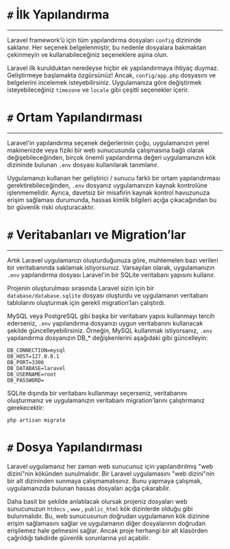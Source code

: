 # `#` İlk Yapılandırma

---

Laravel framework’ü için tüm yapılandırma dosyaları `config` dizininde saklanır. Her seçenek belgelenmiştir, bu nedenle dosyalara bakmaktan çekinmeyin ve kullanabileceğiniz seçeneklere aşina olun.

Laravel ilk kurulduktan neredeyse hiçbir ek yapılandırmaya ihtiyaç duymaz. Geliştirmeye başlamakta özgürsünüz! Ancak, `config/app.php` dosyasını ve belgelerini incelemek isteyebilirsiniz. Uygulamanıza göre değiştirmek isteyebileceğiniz `timezone` ve `locale` gibi çeşitli seçenekler içerir.

# `#` Ortam Yapılandırması

---

Laravel'in yapılandırma seçenek değerlerinin çoğu, uygulamanızın yerel makinenizde veya fiziki bir web sunucusunda çalışmasına bağlı olarak değişebileceğinden, birçok önemli yapılandırma değeri uygulamanızın kök dizininde bulunan `.env` dosyası kullanılarak tanımlanır.

Uygulamanızı kullanan her geliştirici / sunucu farklı bir ortam yapılandırması gerektirebileceğinden, `.env` dosyanız uygulamanızın kaynak kontrolüne işlenmemelidir. Ayrıca, davetsiz bir misafirin kaynak kontrol havuzunuza erişim sağlaması durumunda, hassas kimlik bilgileri açığa çıkacağından bu bir güvenlik riski oluşturacaktır.

# `#` Veritabanları ve Migration’lar

---

Artık Laravel uygulamanızı oluşturduğunuza göre, muhtemelen bazı verileri bir veritabanında saklamak istiyorsunuz. Varsayılan olarak, uygulamanızın `.env` yapılandırma dosyası Laravel'in bir SQLite veritabanı yapısını kullanır.

Projenin oluşturulması sırasında Laravel sizin için bir `database/database.sqlite` dosyası oluşturdu ve uygulamanın veritabanı tablolarını oluşturmak için gerekli migration’ları çalıştırdı.

MySQL veya PostgreSQL gibi başka bir veritabanı yapısı kullanmayı tercih ederseniz, `.env` yapılandırma dosyanızı uygun veritabanını kullanacak şekilde güncelleyebilirsiniz. Örneğin, MySQL kullanmak istiyorsanız, `.env` yapılandırma dosyanızın DB_* değişkenlerini aşağıdaki gibi güncelleyin:

```
DB_CONNECTION=mysql
DB_HOST=127.0.0.1
DB_PORT=3306
DB_DATABASE=laravel
DB_USERNAME=root
DB_PASSWORD=
```

SQLite dışında bir veritabanı kullanmayı seçerseniz, veritabanını oluşturmanız ve uygulamanızın veritabanı migration’larını çalıştırmanız gerekecektir:

```shell
php artisan migrate
```

# `#` Dosya Yapılandırması

Laravel uygulamanız her zaman web sunucunuz için yapılandırılmış "web dizini"nin kökünden sunulmalıdır. Bir Laravel uygulamasını "web dizini"nin bir alt dizininden sunmaya çalışmamalısınız. Bunu yapmaya çalışmak, uygulamanızda bulunan hassas dosyaları açığa çıkarabilir.

Daha basit bir şekilde anlatılacak olursak projeniz dosyaları web sunucunuzun `htdocs` , `www` , `public_html` kök dizinlerde olduğu gibi bulunmalıdır. Bu, web sunucusunun doğrudan uygulamanın kök dizinine erişim sağlamasını sağlar ve uygulamanın diğer dosyalarının doğrudan erişilemez hale gelmesini sağlar. Ancak proje herhangi bir alt klasörden çağrıldığı takdirde güvenlik sorunlarına yol açabilir.